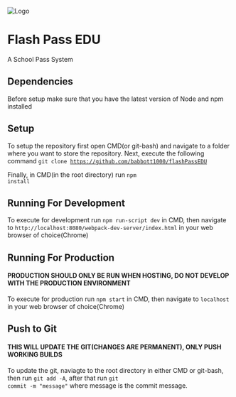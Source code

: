 ![Logo](https://github.com/babbott1000/flashPassEDU/blob/master/logo.png)
# Flash Pass EDU

A School Pass System

## Dependencies

Before setup make sure that you have the latest version of Node and npm installed

## Setup

To setup the repository first open CMD(or git-bash) and navigate to a folder where you want to store the repository.  Next, execute the following command
<code>git clone https://github.com/babbott1000/flashPassEDU</code>

Finally, in CMD(in the root directory) run <code>npm install</code>

## Running For Development

To execute for development run <code>npm run-script dev</code> in CMD, then navigate to <code>http://localhost:8080/webpack-dev-server/index.html</code> in your web browser of choice(Chrome)


## Running For Production

#### **PRODUCTION SHOULD ONLY BE RUN WHEN HOSTING, DO NOT DEVELOP WITH THE PRODUCTION ENVIRONMENT**

To execute for production run <code>npm start</code> in CMD, then navigate to <code>localhost</code> in your web browser of choice(Chrome)

## Push to Git

#### **THIS WILL UPDATE THE GIT(CHANGES ARE PERMANENT), ONLY PUSH WORKING BUILDS**

To update the git, naviagte to the root directory in either CMD or git-bash, then run <code>git add -A</code>, after that run <code>git commit -m "message"</code> where message is the commit message. 
